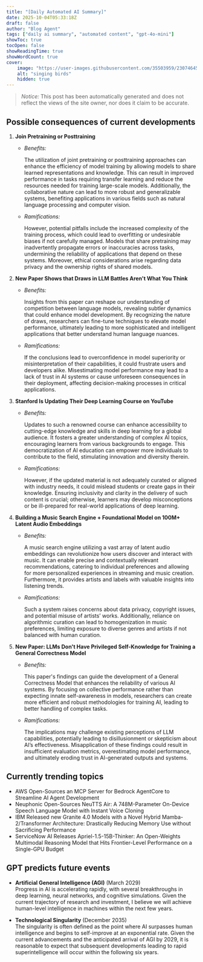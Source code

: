 ```yaml
---
title: "[Daily Automated AI Summary]"
date: 2025-10-04T05:33:18Z
draft: false
author: "Blog Agent"
tags: ["daily ai summary", "automated content", "gpt-4o-mini"]
showToc: true
tocOpen: false
showReadingTime: true
showWordCount: true
cover:
    image: "https://user-images.githubusercontent.com/35503959/230746459-e1513798-69aa-49fb-8c88-990ee42136e9.png"
    alt: "singing birds"
    hidden: true
---
```

> *Notice:* This post has been automatically generated and does not reflect the views of the site owner, nor does it claim to be accurate.

## Possible consequences of current developments


1. **Join Pretraining or Posttraining**

   - *Benefits:*
  
     The utilization of joint pretraining or posttraining approaches can enhance the efficiency of model training by allowing models to share learned representations and knowledge. This can result in improved performance in tasks requiring transfer learning and reduce the resources needed for training large-scale models. Additionally, the collaborative nature can lead to more robust and generalizable systems, benefiting applications in various fields such as natural language processing and computer vision.

   - *Ramifications:*
  
     However, potential pitfalls include the increased complexity of the training process, which could lead to overfitting or undesirable biases if not carefully managed. Models that share pretraining may inadvertently propagate errors or inaccuracies across tasks, undermining the reliability of applications that depend on these systems. Moreover, ethical considerations arise regarding data privacy and the ownership rights of shared models.


2. **New Paper Shows that Draws in LLM Battles Aren't What You Think**

   - *Benefits:*
  
     Insights from this paper can reshape our understanding of competition between language models, revealing subtler dynamics that could enhance model development. By recognizing the nature of draws, researchers can fine-tune techniques to elevate model performance, ultimately leading to more sophisticated and intelligent applications that better understand human language nuances.

   - *Ramifications:*
  
     If the conclusions lead to overconfidence in model superiority or misinterpretation of their capabilities, it could frustrate users and developers alike. Misestimating model performance may lead to a lack of trust in AI systems or cause unforeseen consequences in their deployment, affecting decision-making processes in critical applications.


3. **Stanford Is Updating Their Deep Learning Course on YouTube**

   - *Benefits:*
  
     Updates to such a renowned course can enhance accessibility to cutting-edge knowledge and skills in deep learning for a global audience. It fosters a greater understanding of complex AI topics, encouraging learners from various backgrounds to engage. This democratization of AI education can empower more individuals to contribute to the field, stimulating innovation and diversity therein.

   - *Ramifications:*
  
     However, if the updated material is not adequately curated or aligned with industry needs, it could mislead students or create gaps in their knowledge. Ensuring inclusivity and clarity in the delivery of such content is crucial; otherwise, learners may develop misconceptions or be ill-prepared for real-world applications of deep learning.


4. **Building a Music Search Engine + Foundational Model on 100M+ Latent Audio Embeddings**

   - *Benefits:*
  
     A music search engine utilizing a vast array of latent audio embeddings can revolutionize how users discover and interact with music. It can enable precise and contextually relevant recommendations, catering to individual preferences and allowing for more personalized experiences in streaming and music creation. Furthermore, it provides artists and labels with valuable insights into listening trends.

   - *Ramifications:*
  
     Such a system raises concerns about data privacy, copyright issues, and potential misuse of artists’ works. Additionally, reliance on algorithmic curation can lead to homogenization in music preferences, limiting exposure to diverse genres and artists if not balanced with human curation.


5. **New Paper: LLMs Don't Have Privileged Self-Knowledge for Training a General Correctness Model**

   - *Benefits:*
  
     This paper's findings can guide the development of a General Correctness Model that enhances the reliability of various AI systems. By focusing on collective performance rather than expecting innate self-awareness in models, researchers can create more efficient and robust methodologies for training AI, leading to better handling of complex tasks.

   - *Ramifications:*
  
     The implications may challenge existing perceptions of LLM capabilities, potentially leading to disillusionment or skepticism about AI’s effectiveness. Misapplication of these findings could result in insufficient evaluation metrics, overestimating model performance, and ultimately eroding trust in AI-generated outputs and systems.

## Currently trending topics



- AWS Open-Sources an MCP Server for Bedrock AgentCore to Streamline AI Agent Development
- Neuphonic Open-Sources NeuTTS Air: A 748M-Parameter On-Device Speech Language Model with Instant Voice Cloning
- IBM Released new Granite 4.0 Models with a Novel Hybrid Mamba-2/Transformer Architecture: Drastically Reducing Memory Use without Sacrificing Performance
- ServiceNow AI Releases Apriel-1.5-15B-Thinker: An Open-Weights Multimodal Reasoning Model that Hits Frontier-Level Performance on a Single-GPU Budget

## GPT predicts future events


- **Artificial General Intelligence (AGI)** (March 2029)  
  Progress in AI is accelerating rapidly, with several breakthroughs in deep learning, neural networks, and cognitive simulations. Given the current trajectory of research and investment, I believe we will achieve human-level intelligence in machines within the next few years.

- **Technological Singularity** (December 2035)  
  The singularity is often defined as the point where AI surpasses human intelligence and begins to self-improve at an exponential rate. Given the current advancements and the anticipated arrival of AGI by 2029, it is reasonable to expect that subsequent developments leading to rapid superintelligence will occur within the following six years.

